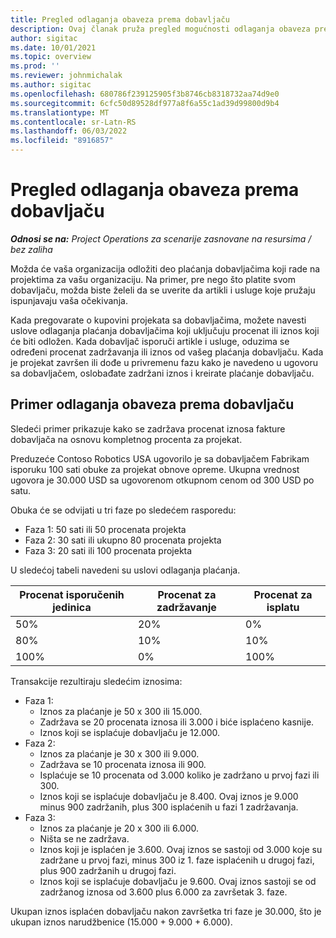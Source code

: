 ```yaml
---
title: Pregled odlaganja obaveza prema dobavljaču
description: Ovaj članak pruža pregled mogućnosti odlaganja obaveza prema dobavljaču.
author: sigitac
ms.date: 10/01/2021
ms.topic: overview
ms.prod: ''
ms.reviewer: johnmichalak
ms.author: sigitac
ms.openlocfilehash: 680786f239125905f3b8746cb8318732aa74d9e0
ms.sourcegitcommit: 6cfc50d89528df977a8f6a55c1ad39d99800d9b4
ms.translationtype: MT
ms.contentlocale: sr-Latn-RS
ms.lasthandoff: 06/03/2022
ms.locfileid: "8916857"
---
```

# <a name="vendor-retention-overview"></a>Pregled odlaganja obaveza prema dobavljaču

_**Odnosi se na:** Project Operations za scenarije zasnovane na resursima / bez zaliha_

Možda će vaša organizacija odložiti deo plaćanja dobavljačima koji rade na projektima za vašu organizaciju. Na primer, pre nego što platite svom dobavljaču, možda biste želeli da se uverite da artikli i usluge koje pružaju ispunjavaju vaša očekivanja.

Kada pregovarate o kupovini projekata sa dobavljačima, možete navesti uslove odlaganja plaćanja dobavljačima koji uključuju procenat ili iznos koji će biti odložen. Kada dobavljač isporuči artikle i usluge, oduzima se određeni procenat zadržavanja ili iznos od vašeg plaćanja dobavljaču. Kada je projekat završen ili dođe u privremenu fazu kako je navedeno u ugovoru sa dobavljačem, oslobađate zadržani iznos i kreirate plaćanje dobavljaču.

## <a name="vendor-retention-example"></a>Primer odlaganja obaveza prema dobavljaču

Sledeći primer prikazuje kako se zadržava procenat iznosa fakture dobavljača na osnovu kompletnog procenta za projekat.

Preduzeće Contoso Robotics USA ugovorilo je sa dobavljačem Fabrikam isporuku 100 sati obuke za projekat obnove opreme. Ukupna vrednost ugovora je 30.000 USD sa ugovorenom otkupnom cenom od 300 USD po satu.

Obuka će se odvijati u tri faze po sledećem rasporedu:

- Faza 1: 50 sati ili 50 procenata projekta
- Faza 2: 30 sati ili ukupno 80 procenata projekta
- Faza 3: 20 sati ili 100 procenata projekta

U sledećoj tabeli navedeni su uslovi odlaganja plaćanja.

| **Procenat isporučenih jedinica** | **Procenat za zadržavanje** | **Procenat za isplatu** |
| --- | --- | --- |
| 50% | 20% | 0% |
| 80% | 10% | 10% |
| 100% | 0% | 100% |

Transakcije rezultiraju sledećim iznosima:

- Faza 1:
  - Iznos za plaćanje je 50 x 300 ili 15.000.
  - Zadržava se 20 procenata iznosa ili 3.000 i biće isplaćeno kasnije.
  - Iznos koji se isplaćuje dobavljaču je 12.000.
- Faza 2:
  - Iznos za plaćanje je 30 x 300 ili 9.000.
  - Zadržava se 10 procenata iznosa ili 900.
  - Isplaćuje se 10 procenata od 3.000 koliko je zadržano u prvoj fazi ili 300.
  - Iznos koji se isplaćuje dobavljaču je 8.400. Ovaj iznos je 9.000 minus 900 zadržanih, plus 300 isplaćenih u fazi 1 zadržavanja.
- Faza 3:
  - Iznos za plaćanje je 20 x 300 ili 6.000.
  - Ništa se ne zadržava.
  - Iznos koji je isplaćen je 3.600. Ovaj iznos se sastoji od 3.000 koje su zadržane u prvoj fazi, minus 300 iz 1. faze isplaćenih u drugoj fazi, plus 900 zadržanih u drugoj fazi.
  - Iznos koji se isplaćuje dobavljaču je 9.600. Ovaj iznos sastoji se od zadržanog iznosa od 3.600 plus 6.000 za završetak 3. faze.

Ukupan iznos isplaćen dobavljaču nakon završetka tri faze je 30.000, što je ukupan iznos narudžbenice (15.000 + 9.000 + 6.000).
